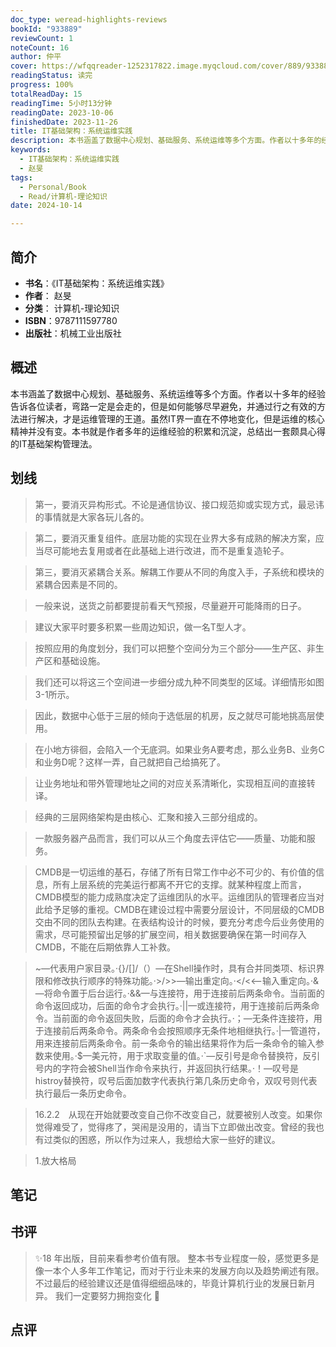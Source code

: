 ```yaml
---
doc_type: weread-highlights-reviews
bookId: "933889"
reviewCount: 1
noteCount: 16
author: 仲平
cover: https://wfqqreader-1252317822.image.myqcloud.com/cover/889/933889/t7_933889.jpg
readingStatus: 读完
progress: 100%
totalReadDay: 15
readingTime: 5小时13分钟
readingDate: 2023-10-06
finishedDate: 2023-11-26
title: IT基础架构：系统运维实践
description: 本书涵盖了数据中心规划、基础服务、系统运维等多个方面。作者以十多年的经验告诉各位读者，弯路一定是会走的，但是如何能够尽早避免，并通过行之有效的方法进行解决，才是运维管理的王道。虽然IT界一直在不停地变化，但是运维的核心精神并没有变。本书就是作者多年的运维经验的积累和沉淀，总结出一套颇具心得的IT基础架构管理法。
keywords:
  - IT基础架构：系统运维实践
  - 赵旻
tags:
  - Personal/Book
  - Read/计算机-理论知识
date: 2024-10-14

---
```


## 简介

- **书名**：《IT基础架构：系统运维实践》
- **作者**： 赵旻
- **分类**： 计算机-理论知识
- **ISBN**：9787111597780
- **出版社**：机械工业出版社

## 概述

本书涵盖了数据中心规划、基础服务、系统运维等多个方面。作者以十多年的经验告诉各位读者，弯路一定是会走的，但是如何能够尽早避免，并通过行之有效的方法进行解决，才是运维管理的王道。虽然IT界一直在不停地变化，但是运维的核心精神并没有变。本书就是作者多年的运维经验的积累和沉淀，总结出一套颇具心得的IT基础架构管理法。

## 划线 
 

> 第一，要消灭异构形式。不论是通信协议、接口规范抑或实现方式，最忌讳的事情就是大家各玩儿各的。 

> 第二，要消灭重复组件。底层功能的实现在业界大多有成熟的解决方案，应当尽可能地去复用或者在此基础上进行改进，而不是重复造轮子。 

> 第三，要消灭紧耦合关系。解耦工作要从不同的角度入手，子系统和模块的紧耦合因素是不同的。 

> 一般来说，送货之前都要提前看天气预报，尽量避开可能降雨的日子。 

> 建议大家平时要多积累一些周边知识，做一名T型人才。 

> 按照应用的角度划分，我们可以把整个空间分为三个部分——生产区、非生产区和基础设施。 

> 我们还可以将这三个空间进一步细分成九种不同类型的区域。详细情形如图3-1所示。 

> 因此，数据中心低于三层的倾向于选低层的机房，反之就尽可能地挑高层使用。 

> 在小地方徘徊，会陷入一个无底洞。如果业务A要考虑，那么业务B、业务C和业务D呢？这样一弄，自己就把自己给搞死了。 

> 让业务地址和带外管理地址之间的对应关系清晰化，实现相互间的直接转译。 

> 经典的三层网络架构是由核心、汇聚和接入三部分组成的。 

> 一款服务器产品而言，我们可以从三个角度去评估它——质量、功能和服务。 

> CMDB是一切运维的基石，存储了所有日常工作中必不可少的、有价值的信息，所有上层系统的完美运行都离不开它的支撑。就某种程度上而言，CMDB模型的能力成熟度决定了运维团队的水平。运维团队的管理者应当对此给予足够的重视。CMDB在建设过程中需要分层设计，不同层级的CMDB交由不同的团队去构建。在表结构设计的时候，要充分考虑今后业务使用的需求，尽可能预留出足够的扩展空间，相关数据要确保在第一时间存入CMDB，不能在后期依靠人工补救。 

> ~—代表用户家目录。·{}/[]/（）—在Shell操作时，具有合并同类项、标识界限和修改执行顺序的特殊功能。·>/>>—输出重定向。·</<<—输入重定向。·&—将命令置于后台运行。·&&—与连接符，用于连接前后两条命令。当前面的命令返回成功，后面的命令才会执行。·||—或连接符，用于连接前后两条命令。当前面的命令返回失败，后面的命令才会执行。·；—无条件连接符，用于连接前后两条命令。两条命令会按照顺序无条件地相继执行。·|—管道符，用来连接前后两条命令。前一条命令的输出结果将作为后一条命令的输入参数来使用。·$—美元符，用于求取变量的值。·`—反引号是命令替换符，反引号内的字符会被Shell当作命令来执行，并返回执行结果。·！—叹号是histroy替换符，叹号后面加数字代表执行第几条历史命令，双叹号则代表执行最后一条历史命令。 

> 16.2.2　从现在开始就要改变自己你不改变自己，就要被别人改变。如果你觉得难受了，觉得疼了，哭闹是没用的，请当下立即做出改变。曾经的我也有过类似的困惑，所以作为过来人，我想给大家一些好的建议。 

> 1.放大格局

## 笔记


## 书评

> ✨18 年出版，目前来看参考价值有限。 整本书专业程度一般，感觉更多是像一本个人多年工作笔记，而对于行业未来的发展方向以及趋势阐述有限。 不过最后的经验建议还是值得细细品味的，毕竟计算机行业的发展日新月异。 我们一定要努力拥抱变化 💪

## 点评
